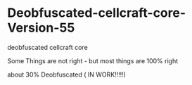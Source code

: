 # Deobfuscated-cellcraft-core-Version-55
deobfuscated cellcraft core 

Some Things are not right - but most things are 100% right

about 30% Deobfuscated ( IN WORK!!!!!)
